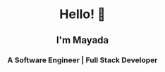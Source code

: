 <h1 align="center">Hello! 👋</h1>
<h2 align="center">I'm Mayada</h2>

<h3 align="center">A Software Engineer | Full Stack Developer</h3>


